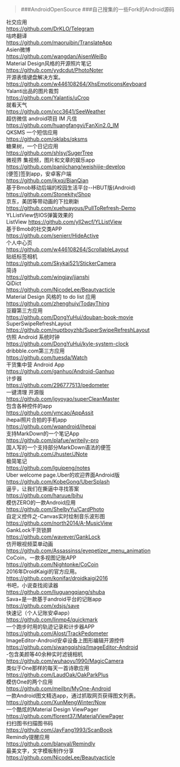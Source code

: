 >###AndroidOpenSource
>###自己搜集的一些Fork的Android源码<br> 

社交应用<br> https://github.com/DrKLO/Telegram<br> 
咕咚翻译<br>https://github.com/maoruibin/TranslateApp<br>
Asien微博<br>https://github.com/wangdan/AisenWeiBo<br>
Material Design风格的开源照片笔记<br>https://github.com/yydcdut/PhotoNoter<br>
开源表情键盘解决方案。<br>https://github.com/w446108264/XhsEmoticonsKeyboard<br>
Yalanti出品的图片裁剪<br>https://github.com/Yalantis/uCrop<br>
就看天气<br>https://github.com/xcc3641/SeeWeather<br>
超仿微信 android项目 IM 凡信<br>https://github.com/huangfangyi/FanXin2.0_IM<br>
QKSMS 一个短信应用<br>https://github.com/qklabs/qksms<br>
糖果树，一个日记应用<br>https://github.com/shlsy/SugerTree<br>
微视界 集视频，图片和文章的娱乐app<br>https://github.com/panjichang/weishijie-develop<br>
[便签]签到app，安卓客户端<br>https://github.com/jkxqj/BianQian<br>
基于Bmob移动后端的校园生活平台--HBUT版(Android)<br>https://github.com/Stonekity/Shop<br>
京东，美团等带动画的下拉刷新<br>https://github.com/xuehuayous/PullToRefresh-Demo<br>
YLListView仿IOS弹簧效果的<br>ListView https://github.com/yll2wcf/YLListView<br>
基于Bmob的社交类APP<br>https://github.com/senierr/HideActive<br>
个人中心页<br>https://github.com/w446108264/ScrollableLayout<br>
贴纸标签相机<br>https://github.com/Skykai521/StickerCamera<br>
简诗<br>https://github.com/wingjay/jianshi<br>
QiDict<br>https://github.com/NicodeLee/Beautyacticle<br>
Material Design 风格的 to do list 应用<br>https://github.com/zhenghuiy/TodayThing<br>
豆瓣第三方应用<br>https://github.com/DongYuHui/douban-book-movie<br>
SuperSwipeRefreshLayout<br>https://github.com/nuptboyzhb/SuperSwipeRefreshLayout<br>
仿照 Android 系统时钟<br>https://github.com/DongYuHui/kyle-system-clock<br>
 dribbble.com第三方应用<br>https://github.com/tuesda/Watch<br>
 干货集中营 Android App<br>https://github.com/ganhuo/Android-Ganhuo<br>
 计步器<br>https://github.com/296777513/pedometer<br>
 一键清理 开源版<br>https://github.com/joyoyao/superCleanMaster<br>
 包含各种控件的app<br>https://github.com/ymcao/AppAssit<br>
 ihepai照片合拍的手机app<br>https://github.com/wqandroid/ihepai<br>
 支持MarkDown的一个笔记App<br>https://github.com/plafue/writeily-pro<br>
 国人写的一个支持部分MarkDown语法的便签<br>https://github.com/Jhuster/JNote<br>
 极简笔记<br>https://github.com/lguipeng/notes<br>
 Uber welcome page.Uber的欢迎界面Android版<br>https://github.com/KobeGong/UberSplash<br>
 逼乎，让我们在撕逼中寻找答案<br>https://github.com/haruue/bihu<br>
模仿ZERO的一款Android应用<br>https://github.com/ShelbyYu/CardPhoto<br>
自定义控件之-Canvas实时绘制音乐波形图<br>https://github.com/north2014/A-MusicView<br>
GankLock干货锁屏<br>https://github.com/wavever/GankLock<br>
仿开眼视频菜单动画<br>https://github.com/Assassinss/eyepetizer_menu_animation<br>
CoCoin，一款多视图记账APP<br>https://github.com/Nightonke/CoCoin<br>
2016年DroidKaigi的官方应用。<br>https://github.com/konifar/droidkaigi2016<br>
书吧，小说查找阅读器<br>https://github.com/liuguangqiang/shuba<br>
Sava+是一款基于android平台的记账app<br>https://github.com/xdsjs/save<br>
快速记（个人记账安卓app）<br>https://github.com/linmp4/quickmark<br>
一个跑步时用的轨迹记录和计步器APP<br>https://github.com/Alost/TrackPedometer<br>
 ImageEditor-Android安卓设备上图形编辑开源控件<br>https://github.com/siwangqishiq/ImageEditor-Android<br>
 -包含美颜等40余种实时滤镜相机<br>https://github.com/wuhaoyu1990/MagicCamera<br>
 类似于One那样的每天一首诗歌应用<br>https://github.com/LaudOak/OakParkPlus<br>
 模仿One的两个应用<br>https://github.com/meilbn/MyOne-Android<br>
 一款Android图文精选app，通过抓取网页获得图文列表。<br>https://github.com/XunMengWinter/Now<br>
 一个酷炫的Material Design ViewPager<br>https://github.com/florent37/MaterialViewPager<br>
 扫扫图书扫描图书码<br>https://github.com/JayFang1993/ScanBook<br>
Remindly提醒应用<br>https://github.com/blanyal/Remindly<br>
最美文字，文字模板制作分享<br>https://github.com/NicodeLee/Beautyacticle<br>
